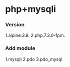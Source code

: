 # php+mysqli

### Version
1.alpine:3.8.
2.php:7.3.0-fpm.

### Add module
1.mysqli
2.pdo
3.pdo_mysql
